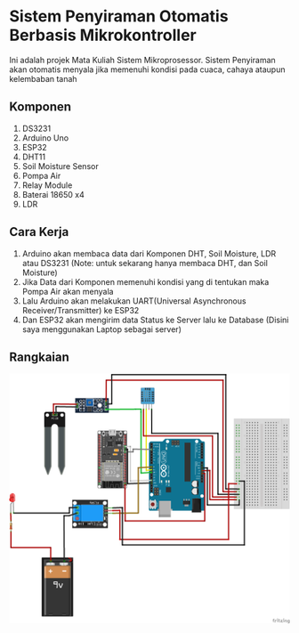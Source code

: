 # Sistem Penyiraman Otomatis Berbasis Mikrokontroller
Ini adalah projek Mata Kuliah Sistem Mikroprosessor.
Sistem Penyiraman akan otomatis menyala jika memenuhi kondisi pada cuaca, cahaya ataupun kelembaban tanah

## Komponen
<ol type="1">
  <li>DS3231</li>
  <li>Arduino Uno</li>
  <li>ESP32</li>
  <li>DHT11</li>
  <li>Soil Moisture Sensor</li>
  <li>Pompa Air</li>
  <li>Relay Module</li>
  <li>Baterai 18650 x4</li>
  <li>LDR</li>
</ol>

## Cara Kerja
<ol type="1">
  <li>Arduino akan membaca data dari Komponen DHT, Soil Moisture, LDR atau DS3231 (Note: untuk sekarang hanya membaca DHT, dan Soil Moisture)</li>
  <li>Jika Data dari Komponen memenuhi kondisi yang di tentukan maka Pompa Air akan menyala</li>
  <li>Lalu Arduino akan melakukan UART(Universal Asynchronous Receiver/Transmitter) ke ESP32</li>
  <li>Dan ESP32 akan mengirim data Status ke Server lalu ke Database (Disini saya menggunakan Laptop sebagai server)</li>
</ol>

## Rangkaian
<img src="Untitled Sketch_bb.png">

